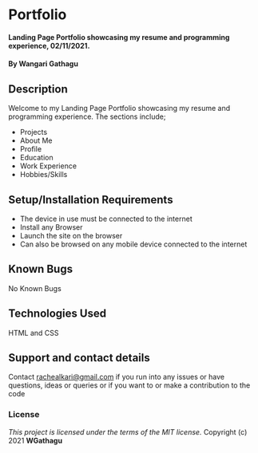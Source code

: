 # Portfolio
#### Landing Page Portfolio showcasing my resume and programming experience, 02/11/2021.
#### By **Wangari Gathagu**
## Description
Welcome to my Landing Page Portfolio showcasing my resume and programming experience.
The sections include;
* Projects
* About Me
* Profile
* Education
* Work Experience
* Hobbies/Skills

## Setup/Installation Requirements
* The device in use must be connected to the internet
* Install any Browser
* Launch the site on the browser
* Can also be browsed on any mobile device connected to the internet
## Known Bugs
No Known Bugs
## Technologies Used
HTML and CSS
## Support and contact details
Contact rachealkari@gmail.com if you run into any issues or have questions, ideas or queries or if you want to or make a contribution to the code
### License
*This project is licensed under the terms of the MIT license.*
Copyright (c) 2021 **WGathagu**
